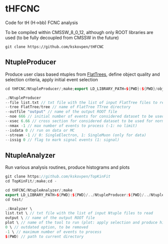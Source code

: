 # tHFCNC

Code for tH (H->bb) FCNC analysis

To be compiled within CMSSW_8_0_12, although only ROOT libraries are
used (to be fully decoupled from CMSSW in the future)

```
git clone https://github.com/kskovpen/tHFCNC
```

## NtupleProducer

Produce user class based ntuples from [FlatTrees](https://github.com/kskovpen/FlatTree), define object quality
and selection criteria, apply initial event selection

```c++
cd tHFCNC/NtupleProducer/;make;export LD_LIBRARY_PATH=${PWD}:${PWD}/obj:$LD_LIBRARY_PATH;cd test/

./NtupleProducer
--file list.txt // txt file with the list of input FlatTree files to read
--tree FlatTree/tree // name of FlatTree TTree directory
--outfile "output" // name of the output ROOT file
--noe 666 // initial number of events for considered dataset to be used for normalization
--xsec 6.66 // cross section for considered dataset to be used for normalization
--nmax -1 // max number of events to process (-1: no limit)
--isdata 0 // run on data or MC
--stream -1 // 0: SingleElectron, 1: SingleMuon (only for data)
--issig 0 // flag to mark signal events (1: signal)
```

## NtupleAnalyzer

Run various analysis routines, produce histograms and plots

```c++
git clone https://github.com/kskovpen/TopKinFit
cd TopKinFit/;make;cd -

cd tHFCNC/NtupleAnalyzer/;make
export LD_LIBRARY_PATH=${PWD}:${PWD}/../NtupleProducer:${PWD}/../NtupleProducer/obj:../../TopKinFit/:$LD_LIBRARY_PATH
cd test/

./Analyzer \
list.txt \ // txt file with the list of input Ntuple files to read 
output \ // name of the output ROOT file
plot \ // name of the tool to run (plot: apply selection and produce histograms)
0 \ // outdated option, to be removed
-1 \ // maximum number of events to process
$(PWD) // path to current directory
```

